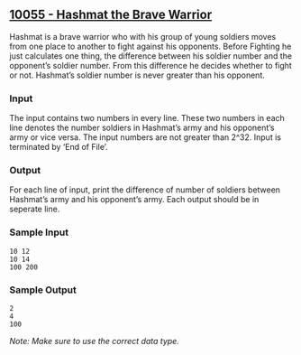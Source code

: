 ## [10055 - Hashmat the Brave Warrior](https://uva.onlinejudge.org/index.php?option=com_onlinejudge&Itemid=8&page=show_problem&problem=996)

Hashmat is a brave warrior who with his group of young soldiers moves from one place to another to fight against his opponents. Before Fighting he just calculates one thing, the difference between his soldier number and the opponent’s soldier number. From this difference he decides whether to fight or not. Hashmat’s soldier number is never greater than his opponent.

### Input

The input contains two numbers in every line. These two numbers in each line denotes the number soldiers in Hashmat’s army and his opponent’s army or vice versa. The input numbers are not greater than 2^32. Input is terminated by ‘End of File’.

### Output
For each line of input, print the difference of number of soldiers between Hashmat’s army and his opponent’s army. Each output should be in seperate line.

### Sample Input
```
10 12
10 14
100 200
```

### Sample Output
```
2
4
100
```

*Note: Make sure to use the correct data type.*